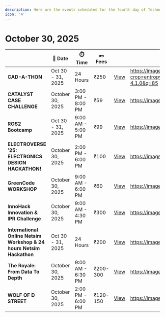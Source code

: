 ```yaml
---
description: Here are the events scheduled for the fourth day of TechnoVIT'25.
icon: '4'
---
```


# October 30, 2025

<table data-view="cards"><thead><tr><th></th><th>📅 Date</th><th>⏱️ Time</th><th>💵 Fees</th><th></th><th data-hidden data-card-cover data-type="image">Cover image</th></tr></thead><tbody><tr><td><strong>CAD-A-THON</strong></td><td>Oct 30 - 31, 2025</td><td>24 Hours</td><td>₹250</td><td><a href="cad-a-thon.md" class="button primary" data-icon="eye">View</a></td><td><a href="https://images.unsplash.com/photo-1600869009498-8d429f88d4f5?crop=entropy&#x26;cs=srgb&#x26;fm=jpg&#x26;ixid=M3wxOTcwMjR8MHwxfHNlYXJjaHwxfHxjb21wdXRlciUyMGFpZGVkJTIwZGVzaWdufGVufDB8fHx8MTc2MTcxMDg1NHww&#x26;ixlib=rb-4.1.0&#x26;q=85">https://images.unsplash.com/photo-1600869009498-8d429f88d4f5?crop=entropy&#x26;cs=srgb&#x26;fm=jpg&#x26;ixid=M3wxOTcwMjR8MHwxfHNlYXJjaHwxfHxjb21wdXRlciUyMGFpZGVkJTIwZGVzaWdufGVufDB8fHx8MTc2MTcxMDg1NHww&#x26;ixlib=rb-4.1.0&#x26;q=85</a></td></tr><tr><td><strong>CATALYST CASE CHALLENGE</strong></td><td>October 30, 2025</td><td>3:00 PM - 8:00 PM</td><td>₹59</td><td><a href="catalyst-case-challenge.md" class="button primary" data-icon="eye">View</a></td><td><a href="https://images.unsplash.com/photo-1556742502-ec7c0e9f34b1?crop=entropy&#x26;cs=srgb&#x26;fm=jpg&#x26;q=85">https://images.unsplash.com/photo-1556742502-ec7c0e9f34b1?crop=entropy&#x26;cs=srgb&#x26;fm=jpg&#x26;q=85</a></td></tr><tr><td><strong>ROS2 Bootcamp</strong></td><td>Oct 30 - 31, 2025</td><td>9:00 AM - 5:00 PM</td><td>₹99</td><td><a href="ros2-bootcamp.md" class="button primary" data-icon="eye">View</a></td><td><a href="https://images.unsplash.com/photo-1535223289827-42f1e9919769?crop=entropy&#x26;cs=srgb&#x26;fm=jpg&#x26;q=85">https://images.unsplash.com/photo-1535223289827-42f1e9919769?crop=entropy&#x26;cs=srgb&#x26;fm=jpg&#x26;q=85</a></td></tr><tr><td><strong>ELECTROVERSE ’25: ELECTRONICS DESIGN HACKATHON!</strong></td><td>October 30, 2025</td><td>2:00 PM - 6:00 PM</td><td>₹100</td><td><a href="electroverse-25-electronics-design-hackathon.md" class="button primary" data-icon="eye">View</a></td><td><a href="https://images.unsplash.com/photo-1518770660439-4636190af475?crop=entropy&#x26;cs=srgb&#x26;fm=jpg&#x26;q=85">https://images.unsplash.com/photo-1518770660439-4636190af475?crop=entropy&#x26;cs=srgb&#x26;fm=jpg&#x26;q=85</a></td></tr><tr><td><strong>GreenCode WORKSHOP</strong></td><td>October 30, 2025</td><td>9:00 AM - 6:00 PM</td><td>₹60</td><td><a href="greencode-workshop.md" class="button primary" data-icon="eye">View</a></td><td><a href="https://images.unsplash.com/photo-1560493676-04071c5f467b?crop=entropy&#x26;cs=srgb&#x26;fm=jpg&#x26;q=85">https://images.unsplash.com/photo-1560493676-04071c5f467b?crop=entropy&#x26;cs=srgb&#x26;fm=jpg&#x26;q=85</a></td></tr><tr><td><strong>InnoHack Innovation &#x26; IPR Challenge</strong></td><td>October 30, 2025</td><td>9:00 AM - 4:30 PM</td><td>₹300</td><td><a href="innohack-innovation-and-ipr-challenge.md" class="button primary" data-icon="eye">View</a></td><td><a href="https://images.unsplash.com/photo-1556761175-5973dc0f32e7?crop=entropy&#x26;cs=srgb&#x26;fm=jpg&#x26;q=85">https://images.unsplash.com/photo-1556761175-5973dc0f32e7?crop=entropy&#x26;cs=srgb&#x26;fm=jpg&#x26;q=85</a></td></tr><tr><td><strong>International Online Netsim Workshop &#x26; 24 hours Netsim Hackathon</strong></td><td>Oct 30 - 31, 2025</td><td>24 Hours</td><td>₹200</td><td><a href="international-online-netsim-workshop-and-24-hours-netsim-hackathon.md" class="button primary" data-icon="eye">View</a></td><td><a href="https://images.unsplash.com/photo-1517694712202-14dd9538aa97?crop=entropy&#x26;cs=srgb&#x26;fm=jpg&#x26;q=85">https://images.unsplash.com/photo-1517694712202-14dd9538aa97?crop=entropy&#x26;cs=srgb&#x26;fm=jpg&#x26;q=85</a></td></tr><tr><td><strong>The Royale: From Data To Depth</strong></td><td>October 30, 2025</td><td>9:00 AM - 6:30 PM</td><td>₹200-300</td><td><a href="the-royale-from-data-to-depth.md" class="button primary" data-icon="eye">View</a></td><td><a href="https://images.unsplash.com/photo-1488190211105-8b0e65b80b4e?crop=entropy&#x26;cs=srgb&#x26;fm=jpg&#x26;q=85">https://images.unsplash.com/photo-1488190211105-8b0e65b80b4e?crop=entropy&#x26;cs=srgb&#x26;fm=jpg&#x26;q=85</a></td></tr><tr><td><strong>WOLF OF D STREET</strong></td><td>October 30, 2025</td><td>2:00 PM - 6:00 PM</td><td>₹120-150</td><td><a href="wolf-of-d-street.md" class="button primary" data-icon="eye">View</a></td><td><a href="https://images.unsplash.com/photo-1516259762381-22954d7d3ad2?crop=entropy&#x26;cs=srgb&#x26;fm=jpg&#x26;q=85">https://images.unsplash.com/photo-1516259762381-22954d7d3ad2?crop=entropy&#x26;cs=srgb&#x26;fm=jpg&#x26;q=85</a></td></tr></tbody></table>
